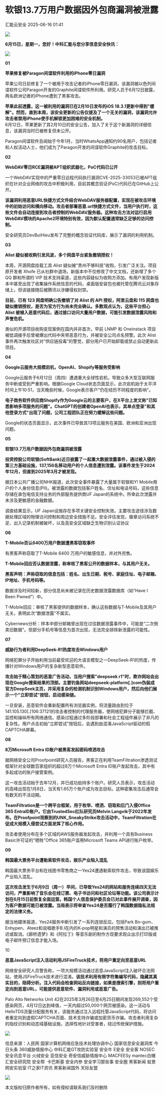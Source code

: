 #  软银13.7万用户数据因外包商漏洞被泄露  
 汇能云安全   2025-06-16 01:41  
  
![](https://mmbiz.qpic.cn/mmbiz_jpg/NSXvotEG4JwA6iae234BZTcVibeERibUSXzuEcPBm0KEMkcib3FBtLd1knaf9G3YvldE9VVDHbQX0dTbHob41hCqoQ/640?wx_fmt=jpeg&from=appmsg "")  
  
**6****月****15****日，星期一****，您好！中科汇能与您分享信息安全快讯：**  
  
![](https://mmbiz.qpic.cn/mmbiz_gif/NSXvotEG4JyJP1LUzhss4lvScicSX89mqxAyLu5pibchbf7D1FEuPyl744P1RHDTjuROJ5O1micDLQniaRjktZwYuQ/640?wx_fmt=gif&from=appmsg "")  
  
**01**  
  
  
**苹果修复被Paragon间谍软件利用的iPhone零日漏洞**  
  
  
苹果公司日前修复了一个被用于攻击记者的iPhone零日漏洞，该漏洞被以色列间谍软件公司Paragon开发的Graphite间谍软件所利用。研究人员于6月12日披露，两名欧洲记者的iPhone遭到了黑客攻击。  
  
**苹果此前透露，这一被利用的漏洞已在2月10日发布的iOS 18.3.1更新中得到"缓解"。然而，直到本周，该安全更新的公告仅提及了一个无关的漏洞，该漏洞允许攻击者禁用iPhone使手机解锁更加困难的安全机制。**  
6月12日，苹果更新了其2月10日的安全公告，加入了关于这个新漏洞的详细信息，该漏洞当时已被修复但未公开。  
  
Paragon间谍软件丑闻始于今年1月，当时WhatsApp通知约90名用户，包括记者和人权活动人士，他们成为了Paragon开发的间谍软件Graphite的攻击目标。  
  
**02**  
  
**WebDAV零日RCE漏洞被APT组织武器化，PoC代码已公开**  
  
  
一个WebDAV实现中的严重零日远程代码执行漏洞CVE-2025-33053已被APT组织在针对企业网络的攻击中积极利用，目前其概念验证(PoC)代码已在GitHub上公开。  
  
**该漏洞利用恶意URL快捷方式文件结合WebDAV服务器配置，实现在被攻击环境中的初始访问和横向移动。攻击者部署恶意.url快捷方式文件，当用户执行时，这些文件会自动连接到攻击者控制的WebDAV服务器。这种攻击方法对运行启用WebDAV模块的Apache2环境特别有效，因为默认配置通常缺乏足够的访问控制。**  
  
安全研究员DevBuiHieu发布了完整的概念验证代码库，展示了漏洞的利用机制。  
  
**03**  
  
**Alist 疑似被收购引发风波，多个网盘平台紧急撤销授权！**  
  
  
本周，开源网盘挂载工具 Alist 疑似被“贵州不够科技”收购，引发广泛关注。项目原开发者 Xhofe 已从社群中退场，新版本中不仅修改了中文文档，还新增了多个 QQ 群和所谓的 VIP 技术支持渠道，这些内容疑似为收购方添加。有用户发现新版本中甚至出现了收集操作系统信息的代码，桌面版安装包也被托管在腾讯云对象存储上，但该链接随后被腾讯以涉嫌侵权封禁。  
  
**目前，已有 123 网盘明确公告撤销了对 Alist 的 API 授权，阿里云盘和 115 网盘也疑似撤销授权，是否为官方行为尚未完全确认。多数观点认为，这些平台担心 Alist 被植入恶意代码后，通过接口访问大量用户数据，可能引发数据泄露风险和声誉危机。**  
  
类似的开源项目收购变现案例在国内并非首次，早前 LNMP 和 Oneinstack 项目被低调接手后曾被爆出代码中夹带恶意行为，并被安全公司点名预警。此次 Alist 事件再次触发社区对“供应链投毒”的警觉，部分用户已开始卸载或禁止自动更新此项目。  
  
**04**  
  
  
**Google云服务大规模宕机，OpenAI、Shopify等服务受影响**  
  
Google云服务于6月12日（周四）遭遇重大全球性宕机，导致众多大型互联网服务中断或受到严重影响。根据Google Cloud状态页面显示，此次宕机始于太平洋时间上午10:51，当天晚些时候，Google表示客户"仍在经历不同程度的影响"。  
  
**电子商务软件供应商Shopify作为Google云的主要客户，在X平台上发文称"已知悉影响多项服务的问题"。ChatGPT的创建者OpenAI也表示，其单点登录"和其他登录方式"出现了问题，公司工程团队正在努力缓解这些问题。**  
  
Google的状态页面显示，此次事件已导致其13项云服务在美国、欧洲和亚洲出现问题。  
  
**05**  
  
**软银13.7万用户数据因外包商漏洞被泄露**  
  
  
**投资控股公司软银(SoftBank)近日披露了一起重大数据泄露事件，通过被入侵的第三方基础设施，137,156名移动用户的个人信息遭到泄露。该事件发生于2024年12月，但直到2025年3月才被发现。**  
  
据日本公共广播公司NHK报道，此次安全事件暴露了大量属于软银和Y! Mobile用户的个人身份信息(PII)。被泄露的数据包括客户姓名、住址和电话号码，这些信息存储在承包电信支持业务的外部服务提供商UF Japan的系统中。所幸此次泄露并未涉及更敏感的金融数据。  
  
调查结果显示，UF Japan设施存在多项关键安全控制失效。主要攻击途径涉及数据处理区域的物理访问控制和周边安全措施不足。安全评估发现，徽章访问系统不足、出入记录机制被破坏，以及高安全区域缺乏生物识别认证协议  
  
**06**  
  
**T-Mobile否认6400万用户数据遭黑客窃取事件**  
  
  
有黑客声称窃取了T-Mobile 6400 万用户的敏感信息，并对外兜售。  
  
**T-Mobile回应否认数据泄露，称审核了黑客公开的数据样本，与其用户无关。**  
  
**黑客声明：声称窃取的信息包括：姓名、出生日期、税号、家庭住址、电子邮箱、IP地址、手机号码等。**  
  
数据涉及时间较新，部分信息尚未被记录在历史数据泄露数据库（如“Have I Been Pwned”）中。  
  
T-Mobile回应：审核了黑客提供的数据样本，确认这些数据与T-Mobile及其用户无关。表明此次“数据泄露”不属实。  
  
Cybernews分析：样本中部分邮箱曾出现在过往数据泄露事件中，可能是“二次倒卖旧数据”。但部分手机号等信息为首次出现，无法完全排除新泄露的可能性。  
  
**07**  
  
**威胁行为者利用DeepSeek-R1热度攻击Windows用户**  
  
  
网络犯罪分子开始利用当前最受欢迎的大语言模型之一DeepSeek-R1的热度，传播针对Windows用户的复杂新型恶意软件。  
  
**攻击始于精心策划的恶意广告活动，当用户搜索"deepseek r1"时，欺诈网站会出现在Google搜索结果的顶部。主要钓鱼网站deepseek-platform[.]com伪装成官方DeepSeek主页，并采用复杂的检测机制识别Windows用户，然后向他们展示一个"立即尝试"按钮，启动感染链。**  
  
一旦安装，恶意软件会重新配置所有浏览器实例，将流量路由到位于141.105.130[.]106:37121的攻击者控制的代理服务器，使网络犯罪分子能够拦截、监控和操纵所有网络通信。感染过程通过多阶段部署和社会工程组件展示了非凡的复杂性。用户点击初始"立即尝试"按钮后，会遇到由混淆JavaScript驱动的假CAPTCHA屏幕。  
  
**08**  
  
**8万Microsoft Entra ID账户被黑客发起密码喷洒攻击**  
  
  
据网络安全公司Proofpoint研究人员报告，黑客正在利用TeamFiltration渗透测试框架针对全球数百家组织的超过8万个Microsoft Entra ID账户发起攻击，其中有多起成功的账户接管案例。  
  
这一攻击活动始于去年12月，并已成功劫持多个账户。研究人员表示，攻击活动的高峰出现在1月8日，当天有1.65万个账户成为攻击目标。这种密集攻击后通常会有数天的不活动期。  
  
**TeamFiltration是一个跨平台框架，用于枚举、喷洒、窃取和后门入侵Office 365 EntraID账户。它由TrustedSec红队研究员Melvin Langvik于2022年发布。在Proofpoint观察到的UNK_SneakyStrike攻击活动中，TeamFiltration在促成大规模入侵尝试方面发挥了核心作用。**  
  
攻击者使用分布在多个区域的AWS服务器发起攻击，并利用一个具有Business Basic许可证的"牺牲"Office 365账户滥用Microsoft Teams API进行账户枚举。  
  
**09**  
  
**韩国最大票务平台遭勒索软件攻击，娱乐产业陷入混乱**  
  
  
韩国最大票务平台和在线图书零售商之一Yes24遭遇勒索软件攻击，导致该国娱乐产业陷入混乱。  
  
**这次攻击发生于6月9日（周一）早间，已导致Yes24的网站和服务连续四天无法访问，严重影响了音乐会在线订票、电子书访问和社区论坛等功能。该公司表示计划在6月15日前恢复全面运营。韩国个人信息保护委员会已对此事件展开调查，因为客户数据可能已被泄露。当局表示将审查Yes24是否履行了韩国数据隐私法规定的法律义务。**  
  
据当地媒体报道，Yes24服务中断引发了一系列连锁反应。包括Park Bo-gum、Enhypen、Ateez和说唱歌手B.I在内的K-pop明星和演员的预售活动和演出已被推迟或取消。《廊桥遗梦》和《阿拉丁》等音乐剧的制作方现要求观众出示打印版或电子邮件预订信息才能入场。  
  
10  
  
**恶意JavaScript注入活动利用JSFireTruck技术，将用户重定向至恶意URL**  
  
  
网络安全研究人员警告称，一项大规模活动通过恶意JavaScript注入破坏合法网站，使用JSFireTruck技术进行混淆。**该技术利用有限字符集编写代码，隐藏其真实目的，阻碍分析。注入代码会检查网站反向链接，如果是搜索引擎，则将用户重定向到恶意URL，可能提供恶意软件、漏洞利用或恶意广告。**  
  
Palo Alto Networks Unit 42在2025年3月26日至4月25日期间发现269,552个受感染网页，4月12日达到峰值，一天内超过50,000个网页被感染。这一活动与HelloTDS流量分配服务有关，该服务通过注入远程托管JavaScript代码，将访问者重定向到虚假CAPTCHA页面、技术支持诈骗或加密货币诈骗。攻击者利用复杂的指纹识别和动态域基础设施，选择性地针对受害者，绕过传统保护措施。  
  
![](https://mmbiz.qpic.cn/mmbiz_gif/NSXvotEG4JyJP1LUzhss4lvScicSX89mqqWXIspEfwm7qqIkSAZD0Ric8ibmeQAocZ0iaSSicdj4pibQNO61Pmia0wbHQ/640?wx_fmt=gif&from=appmsg "")  
  
信息来源：人民网 国家计算机网络应急技术处理协调中心 国家信息安全漏洞库 今日头条 360威胁情报中心 中科汇能GT攻防实验室 安全牛 E安全 安全客 NOSEC安全讯息平台 火绒安全 亚信安全 奇安信威胁情报中心 MACFEESy mantec白帽汇安全研究院 安全帮  卡巴斯基 安全内参 安全学习那些事 安全圈 黑客新闻 蚁景网安实验室 IT之家IT资讯 黑客新闻国外 天际友盟  
  
![](https://mmbiz.qpic.cn/mmbiz_png/NSXvotEG4Jy8LNPtUFy94c9CGG0ASQqK4WcEDppBOWoymg5KyMOPPy14tftLVEgIibMlwuvsTjffaicjlVtficB2A/640?wx_fmt=png&from=appmsg "")  
  
本文版权归原作者所有，如有侵权请联系我们及时删除  
  
